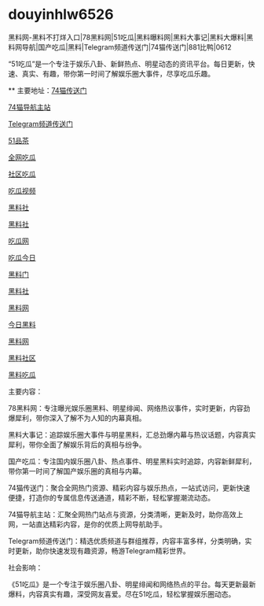 # douyinhlw6526
黑料网-黑料不打烊入口|78黑料网|51吃瓜|黑料曝料网|黑料大事记|黑料大爆料|黑料网导航|国产吃瓜|黑料|Telegram频道传送门|74猫传送门|881比鸭|0612

“51吃瓜”是一个专注于娱乐八卦、新鲜热点、明星动态的资讯平台。每日更新，快速、真实、有趣，带你第一时间了解娱乐圈大事件，尽享吃瓜乐趣。

** 主要地址：<a href="https://74mao.com/">74猫传送门</a>

<a href="https://74mao.com/">74猫导航主站</a>

<a href="https://74mao.com/">Telegram频道传送门</a>

<a href="https://pc4-10.pages.dev/">51品茶</a>

<a href="https://cg4-08.pages.dev/">全网吃瓜</a>

<a href="https://cg8-12.pages.dev/">社区吃瓜</a>

<a href="https://cg9-07.pages.dev/">吃瓜视频</a>

<a href="https://hl113.pages.dev/">黑料社</a>

<a href="https://hl125.pages.dev/">黑料社</a>

<a href="https://hl134.pages.dev/">吃瓜网</a>

<a href="https://hl137.pages.dev/">吃瓜今日</a>

<a href="https://hl155.pages.dev/">黑料门</a>

<a href="https://hl159.pages.dev/">黑料社</a>

<a href="https://hl170.pages.dev/">黑料网</a>

<a href="https://hl181.pages.dev/">今日黑料</a>

<a href="https://hl182-5ms.pages.dev/">黑料网</a>

<a href="https://hl186.pages.dev/">黑料社区</a>

<a href="https://hl190.pages.dev/">黑料吃瓜</a>

主要内容：

78黑料网：专注曝光娱乐圈黑料、明星绯闻、网络热议事件，实时更新，内容劲爆犀利，带你深入了解不为人知的内幕真相。

黑料大事记：追踪娱乐圈大事件与明星黑料，汇总劲爆内幕与热议话题，内容真实犀利，带你全面了解娱乐背后的真相与纷争。

国产吃瓜：专注国内娱乐圈八卦、热点事件、明星黑料实时追踪，内容新鲜犀利，带你第一时间了解国产娱乐圈的真相与内幕。

74猫传送门：聚合全网热门资源、精彩内容与娱乐热点，一站式访问，更新快速便捷，打造你的专属信息传送通道，精彩不断，轻松掌握潮流动态。

74猫导航主站：汇聚全网热门站点与资源，分类清晰，更新及时，助你高效上网，一站直达精彩内容，是你的优质上网导航助手。

Telegram频道传送门：精选优质频道与群组推荐，内容丰富多样，分类明确，实时更新，助你快速发现有趣资源，畅游Telegram精彩世界。

社会影响：

《51吃瓜》是一个专注于娱乐圈八卦、明星绯闻和网络热点的平台。每天更新最新爆料，内容真实有趣，深受网友喜爱。尽在51吃瓜，轻松掌握娱乐圈动态。

